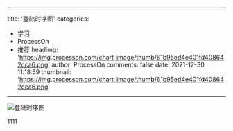 
---
title: '登陆时序图'
categories: 
 - 学习
 - ProcessOn
 - 推荐
headimg: 'https://img.processon.com/chart_image/thumb/61b95ed4e401fd408642cca6.png'
author: ProcessOn
comments: false
date: 2021-12-30 11:18:59
thumbnail: 'https://img.processon.com/chart_image/thumb/61b95ed4e401fd408642cca6.png'
---

<div>   
<img class="thumb" alt="登陆时序图" src="https://img.processon.com/chart_image/thumb/61b95ed4e401fd408642cca6.png" referrerpolicy="no-referrer">
<p>1111</p>  
</div>
            